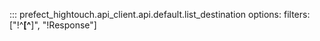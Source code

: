 ::: prefect_hightouch.api_client.api.default.list_destination
    options:
      filters: ["!^__[^__]", "!Response"]